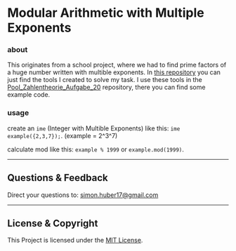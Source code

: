 # Modular Arithmetic with Multiple Exponents

### about
This originates from a school project, where we had to find prime factors of a huge number written with multible exponents. In [this repository](https://github.com/simonandreashuber/mame) you can just find the tools I created to solve my task. I use these tools in the [Pool_Zahlentheorie_Aufgabe_20](https://github.com/simonandreashuber/Pool_Zahlentheorie_Aufgabe_20) repository, there you can find some example code.

### usage
create an ```ime``` (Integer with Multible Exponents) like this: ```ime example({2,3,7});```. (example = 2^3^7)

calculate mod like this: ```example % 1999``` or ```example.mod(1999)```.

---

## Questions & Feedback
Direct your questions to: simon.huber17@gmail.com

---

## License & Copyright
This Project is licensed under the [MIT License](LICENSE).
